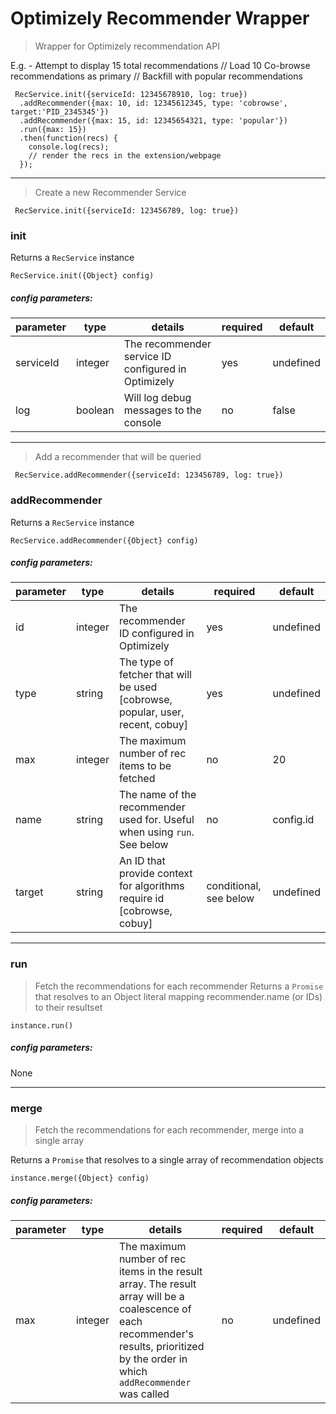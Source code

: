 # Optimizely Recommender Wrapper

> Wrapper for Optimizely recommendation API

E.g. - Attempt to display 15 total recommendations // Load 10 Co-browse recommendations as primary // Backfill with popular recommendations
```
 RecService.init({serviceId: 12345678910, log: true})
  .addRecommender({max: 10, id: 12345612345, type: 'cobrowse', target:'PID_2345345'})    
  .addRecommender({max: 15, id: 12345654321, type: 'popular'})    
  .run({max: 15})
  .then(function(recs) {
    console.log(recs);
    // render the recs in the extension/webpage
  });
```

---

> Create a new Recommender Service

``` RecService.init({serviceId: 123456789, log: true})```

### init
Returns a ```RecService``` instance
```
RecService.init({Object} config)
```

##### config parameters:

| parameter | type   | details                                            | required | default |
|-----------|--------|----------------------------------------------------|----------|---------|
| serviceId       | integer | The recommender service ID configured in Optimizely | yes      |     undefined    |
| log      | boolean  | Will log debug messages to the console                      | no      |    false    |

---

> Add a recommender that will be queried

``` RecService.addRecommender({serviceId: 123456789, log: true})```

### addRecommender
Returns a ```RecService``` instance
```
RecService.addRecommender({Object} config)
```

##### config parameters:

| parameter | type   | details                                            | required | default |
|-----------|--------|----------------------------------------------------|----------|---------|
| id       | integer | The recommender ID configured in Optimizely | yes      |     undefined    |
| type       | string | The type of fetcher that will be used [cobrowse, popular, user, recent, cobuy] | yes      |     undefined    |
| max       | integer | The maximum number of rec items to be fetched | no      |     20    |
| name       | string | The name of the recommender used for. Useful when using `run`. See below | no      |     config.id    |
| target       | string | An ID that provide context for algorithms require id [cobrowse, cobuy]  | conditional, see below   |     undefined    |

---

### run
> Fetch the recommendations for each recommender
Returns a ```Promise``` that resolves to an Object literal mapping recommender.name (or IDs) to their resultset
```
instance.run()
```

##### config parameters:

None

---

### merge
> Fetch the recommendations for each recommender, merge into a single array

Returns a ```Promise``` that resolves to a single array of recommendation objects
```
instance.merge({Object} config)
```

##### config parameters:

| parameter | type   | details                                            | required | default |
|-----------|--------|----------------------------------------------------|----------|---------|
| max       | integer | The maximum number of rec items in the result array. The result array will be a coalescence of each recommender's results, prioritized by the order in which ```addRecommender``` was called | no      |     undefined    |
